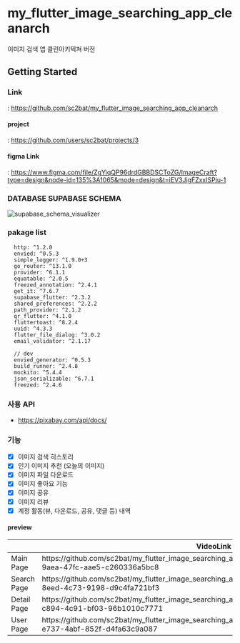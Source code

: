 # my_flutter_image_searching_app_cleanarch

이미지 검색 앱 클린아키텍쳐 버전

## Getting Started

### Link
 : https://github.com/sc2bat/my_flutter_image_searching_app_cleanarch

#### project
 : https://github.com/users/sc2bat/projects/3
 
#### figma Link
 : https://www.figma.com/file/ZgYiqQP96drdGBBDSCToZG/ImageCraft?type=design&node-id=135%3A1065&mode=design&t=iEV3JigFZxxISPiu-1

### DATABASE SUPABASE SCHEMA
![supabase_schema_visualizer](https://github.com/sc2bat/my_flutter_image_searching_app_cleanarch/assets/87482415/43490d9b-f613-4f35-99f7-ae81dd32f019)


### pakage list
```
  http: ^1.2.0
  envied: ^0.5.3
  simple_logger: ^1.9.0+3
  go_router: ^13.1.0
  provider: ^6.1.1
  equatable: ^2.0.5
  freezed_annotation: ^2.4.1
  get_it: ^7.6.7
  supabase_flutter: ^2.3.2
  shared_preferences: ^2.2.2
  path_provider: ^2.1.2
  qr_flutter: ^4.1.0
  fluttertoast: ^8.2.4
  uuid: ^4.3.3
  flutter_file_dialog: ^3.0.2
  email_validator: ^2.1.17

  // dev
  envied_generator: ^0.5.3
  build_runner: ^2.4.8
  mockito: ^5.4.4
  json_serializable: ^6.7.1
  freezed: ^2.4.6
```

### 사용 API
- https://pixabay.com/api/docs/

### 기능
- [x] 이미지 검색 히스토리
- [x] 인기 이미지 추천 (오늘의 이미지)
- [x] 이미지 파일 다운로드
- [x] 이미지 좋아요 기능
- [x] 이미지 공유
- [x] 이미지 리뷰
- [x] 계정 활동(뷰, 다운로드, 공유, 댓글 등) 내역 

#### preview
<table>
    <thead>
        <tr>
            <th></th>
            <th>VideoLink</th>
        </tr>
    </thead>
    <tbody>
        <tr>
          <td>Main Page</td>
          <td>https://github.com/sc2bat/my_flutter_image_searching_app_cleanarch/assets/87482415/400ba700-9aea-47fc-aae5-c260336a5bc8</td>
        </tr>
        <tr>
          <td>Search Page</td>
          <td>https://github.com/sc2bat/my_flutter_image_searching_app_cleanarch/assets/87482415/0aa1b0ac-8eed-4c73-9198-d9c4fa721bf3</td>
        </tr>
        <tr>
          <td>Detail Page</td>
          <td>https://github.com/sc2bat/my_flutter_image_searching_app_cleanarch/assets/87482415/dbafb116-c894-4c91-bf03-96b1010c7771</td>
        </tr>
        <tr>
          <td>User Page</td>
          <td>https://github.com/sc2bat/my_flutter_image_searching_app_cleanarch/assets/87482415/f40d2de2-e737-4abf-852f-d4fa63c9a087</td>
        </tr>
    </tbody>
</table>
